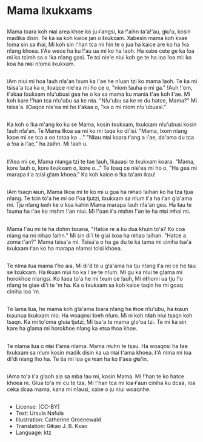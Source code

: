 # Mama ǁxukxams

##
Mama ǁxara koh nǂai area khoe ko ju ǂ'angsi, ka ǃ'aihn ǁa'aǃ'au, gǂu'u, kosin madika disin. Te ka sa koh kaice jan o ǁxukxam. Xabesin mama koh kxae ǃoma sin sa ǂhai, Mi koh sin ǃ'han tca mi hin te o jua ha kaice are ko ha ǃka nǃang khoea. ǁ'Ae wece ha ku ǃ'au ua mi ko ha ǃaoh. Ha xabe cete ge ka ǃoa mi ko tcimh sa o ǃka nǃang gasi. Te tci nǀe'e nǀui koh ge te ha ǀoa ǃoa mi: ko koa ha nǂai nǃoma ǁxukxam.

##
ǀAm nǀui mi hoa ǃauh nǃa'an ǃxum ka ǀ'ae he nǃuan tzi ko mama ǃaoh. Te ka mi tsisa'a tca ka o, ǁoaqce nǀe'ea mi ho ce o, "nǀom ǃauha o mi ga." ǃAuh ǃ'om, ǁ'akaa ǁxukxam nǃu'ubusi gea he o ka sa mama ku mania ǁ'ae koh ǁ'ae. Mi koh kare ǃ'han tca nǃu'ubu sa ke nǁa. "Nǃu'ubu sa ke re du hatce, Mama?" Mi tsisa'a. ǁOaqce nǀe'ea mi ho ǁ'akaa o, "ka o mi nǀom nǃu'ubuasi."

##
Ka koh o ǃka nǀ'ang ko ku se Mama, kosin ǁxukxam, ǁxukxam nǃu'ubusi kosin ǃauh nǃa'an. Te Mama ǁkoa ua mi ko mi taqe ko di'isi. "Mama, ǀxom nǀang kxoe mi se tca a oo totoa ka ..." "Nǁau nǂai koara ǂ'ang a ǀ'ae, da'ama du tca a ǃoa a ǀ'ae," ha zaihn. Mi ǃaah u.

##
ǁ'Aea mi ce, Mama nǀanga tzi te ǁae ǃauh, ǃkauasi te ǁxukxam koara. "Mama, kore ǃauh o, kore ǁxukxam o, kore o..." Te ǁoaq ce nǀe'ea mi ho o, "Ha gea mi marapa ǁ'a tcisi gǃam khoea." Ka koh kaice o ǃka ta'am ǀkau!

##
ǀAm tsaqn ǂaun, Mama ǁkoa mi te ko mi u gua ha nǂhao ǃaihan ko ha tza tjua nǃang. Te tcin to'a he mi oo ǃ'oa tjutzi, ǁxukxam sa nǃum ǁ'a ha ǂ'an gǃa'ama mi. Tju nǃang ǂaeh ke o koa kahin Mama marapa ǃauh nǃa'an gea. Ha ǁau te ǃxuma ha ǀ'ae ko nǂahm ǃ'an nǀui. Mi ǃ'oan ǁ'a nǂahm ǃ'an te ha nǂai nǂhai mi.

##
Mama ǃ'au mi te ha dohm tsxana, "Hatce re a ku dua khuin to'a? Ko coa nǀang na mi nǂhao ǃaihn." Mi sin di'i te gǀai ǀxoa ha nǂhao ǃaihan. "Hatce a zoma ǀ'an?" Mama tsisa'a mi. Tsisa'a o ha ga du te ka tama mi ciniha tsa'a ǁxukxam ǂ'an ko ha marapa nǃamsi tcisi khoea.

##
Te nǀma ǁua mama ǀ'ho aia, Mi di'd te u gǃa'ama ha tju nǃang ǁ'a mi ce he ǁau se ǁxukxam. Ha ǂkuan nǀui ho ka ǀ'ae te nǃum. Mi gu ka nǀui te gǃama mi horokhoe nǃangsi. Ko ǁaea to'a he mi ǃxum ce ǃauh, Mi nǁhomi ua tju ǃ'o nǃang te gǀae di'i te 'm ha. Ka o ǁxukxam sa koh kaice taqin he mi goaq ciniha ǀoa 'm.

##
Te ǀama ǁua, he mama koh gǃa'ama ǁxara nǃang he ǂhoe nǃu'ubu, ha ǂxaun ǂxaunua ǁxukxam nǀo. Ha woaqnsi ǁoeh nǃum. Mi ni koh nǁah nǀui tsaqn koh tsaqn. Ka mi to'oma gǀuia tjutzi, Mi tsa'a te mama gǃo'oa tzi. Te mi ka sin kare ha gǃama mi horokhoe nǃang ka etsa ǂhoa khoe.

##
Te nǀama ǁua o nǂai ǁ'ama nǀama. Mama nǂuhn te tsau. Ha woaqnsi ha ǁae ǁxukxam sa nǃum kosin madik disin ka ua nǂai ǁ'ama khoea. ǁ'A nǀma mi ǀoa di'di nǀang ǀho ha. Te tia mi ǀoa ge ǂxan ha ko ǁ'aea gǂa'in.

##
ǀAma to'a ǁ'a gǃaoh aia sa mba ǃau mi, kosin Mama. Mi ǃ'han te ko hatce khoea re. Gǀua to'a mi cu te tza, Mi ǃ'han tca mi ǀoa ǂ'aun ciniha ku dcaa, ǀoa ceka dcaa mama, kana mi nǃausi, xabe o ju nǀui woaqnhe.

##
* License: [CC-BY]
* Text: Ursula Nafula
* Illustration: Catherine Groenewald
* Translation: Gǂkao J. B. Kxao
* Language: ktz
